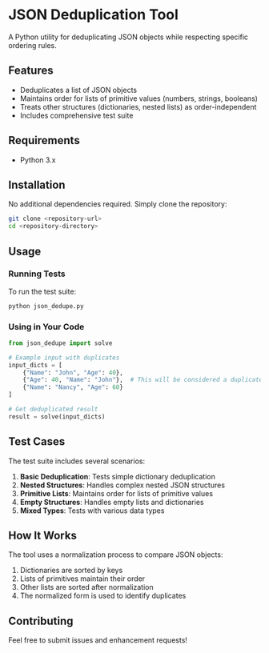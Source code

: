# JSON Deduplication Tool

A Python utility for deduplicating JSON objects while respecting specific ordering rules.

## Features

- Deduplicates a list of JSON objects
- Maintains order for lists of primitive values (numbers, strings, booleans)
- Treats other structures (dictionaries, nested lists) as order-independent
- Includes comprehensive test suite

## Requirements

- Python 3.x

## Installation

No additional dependencies required. Simply clone the repository:

```bash
git clone <repository-url>
cd <repository-directory>
```

## Usage

### Running Tests

To run the test suite:

```bash
python json_dedupe.py
```

### Using in Your Code

```python
from json_dedupe import solve

# Example input with duplicates
input_dicts = [
    {"Name": "John", "Age": 40},
    {"Age": 40, "Name": "John"},  # This will be considered a duplicate
    {"Name": "Nancy", "Age": 60}
]

# Get deduplicated result
result = solve(input_dicts)
```

## Test Cases

The test suite includes several scenarios:

1. **Basic Deduplication**: Tests simple dictionary deduplication
2. **Nested Structures**: Handles complex nested JSON structures
3. **Primitive Lists**: Maintains order for lists of primitive values
4. **Empty Structures**: Handles empty lists and dictionaries
5. **Mixed Types**: Tests with various data types

## How It Works

The tool uses a normalization process to compare JSON objects:
1. Dictionaries are sorted by keys
2. Lists of primitives maintain their order
3. Other lists are sorted after normalization
4. The normalized form is used to identify duplicates

## Contributing

Feel free to submit issues and enhancement requests! 